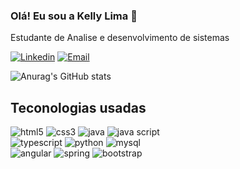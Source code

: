 ### Olá! Eu sou a Kelly Lima 🚀
Estudante de Analise e desenvolvimento de sistemas

[![Linkedin](https://img.shields.io/badge/LinkedIn-0077B5?style=for-the-badge&logo=linkedin&logoColor=white)](www.linkedin.com/in/kelly-cristina-barbosa)
[![Email](https://img.shields.io/badge/Gmail-D14836?style=for-the-badge&logo=gmail&logoColor=white)](href=mailto:kellycrisbarbosalima@gmail.com)

![Anurag's GitHub stats](https://github-readme-stats.vercel.app/api?username=kelly-lima&show_icons=true&theme=tokyonight)

## Teconologias usadas

<div style="display: inline_block">
<img  alt="html5" src="https://img.shields.io/badge/HTML5-E34F26?style=for-the-badge&logo=html5&logoColor=white"/>
<img  alt="css3" src="https://img.shields.io/badge/CSS3-1572B6?style=for-the-badge&logo=css3&logoColor=white"/>
<img  alt="java" src="https://img.shields.io/badge/Java-ED8B00?style=for-the-badge&logo=java&logoColor=white"/>
<img  alt="java script" src="https://img.shields.io/badge/JavaScript-F7DF1E?style=for-the-badge&logo=javascript&logoColor=black"/>
<br>
<img  alt="typescript" src="https://img.shields.io/badge/TypeScript-007ACC?style=for-the-badge&logo=typescript&logoColor=white"/>
<img  alt="python" src="https://img.shields.io/badge/Python-14354C?style=for-the-badge&logo=python&logoColor=white"/>
<img  alt="mysql" src="https://img.shields.io/badge/MySQL-00000F?style=for-the-badge&logo=mysql&logoColor=white"/>
<br>
<img  alt="angular" src="https://img.shields.io/badge/Angular-DD0031?style=for-the-badge&logo=angular&logoColor=white"/>
<img  alt="spring" src="https://img.shields.io/badge/Spring-6DB33F?style=for-the-badge&logo=spring&logoColor=white"/>
<img  alt="bootstrap" src="https://img.shields.io/badge/Bootstrap-563D7C?style=for-the-badge&logo=bootstrap&logoColor=white"/>
</div>



